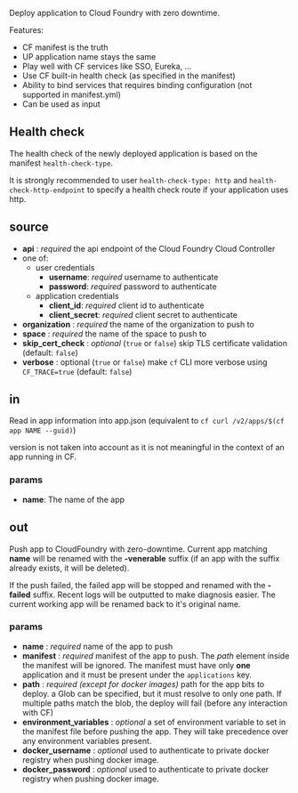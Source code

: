Deploy application to Cloud Foundry with zero downtime.

Features:

- CF manifest is the truth
- UP application name stays the same
- Play well with CF services like SSO, Eureka, ...
- Use CF built-in health check (as specified in the manifest)
- Ability to bind services that requires binding configuration (not supported in manifest.yml)
- Can be used as input

## Health check

The health check of the newly deployed application is based on the manifest `health-check-type`.

It is strongly recommended to user `health-check-type: http` and `health-check-http-endpoint` to specify a health check route if your application uses http.

## source

- **api** : _required_ the api endpoint of the Cloud Foundry Cloud Controller
- one of:
  - user credentials
    - **username**: _required_ username to authenticate
    - **password**: _required_ password to authenticate
  - application credentials
    - **client_id**: _required_ client id to authenticate
    - **client_secret**: _required_ client secret to authenticate
- **organization** : _required_ the name of the organization to push to
- **space** : _required_ the name of the space to push to
- **skip_cert_check** : _optional_ (`true` or `false`) skip TLS certificate validation (default: `false`)
- **verbose** : optional (`true` or `false`) make `cf` CLI more verbose using `CF_TRACE=true` (default: `false`)

## in

Read in app information into app.json (equivalent to `cf curl /v2/apps/$(cf app NAME --guid)`)

version is not taken into account as it is not meaningful in the context of an app running in CF.

### params

- **name**: The name of the app

## out

Push app to CloudFoundry with zero-downtime. Current app matching **name** will be renamed with the **-venerable** suffix (if an app with the suffix already exists, it will be deleted).

If the push failed, the failed app will be stopped and renamed with the **-failed** suffix. Recent logs will be outputted to make diagnosis easier. The current working app will be renamed back to it's original name.

### params

- **name** : _required_ name of the app to push
- **manifest** : _required_ manifest of the app to push. The _path_ element inside the manifest will be ignored. The manifest must have only **one** application and it must be present under the `applications` key.
- **path** : _required (except for docker images)_ path for the app bits to deploy. a Glob can be specified, but it must resolve to only one path. If multiple paths match the blob, the deploy will fail (before any interaction with CF)
- **environment_variables** : _optional_ a set of environment variable to set in the manifest file before pushing the app. They will take precedence over any environment variables present.
- **docker_username** : _optional_ used to authenticate to private docker registry when pushing docker image.
- **docker_password** : _optional_ used to authenticate to private docker registry when pushing docker image.
